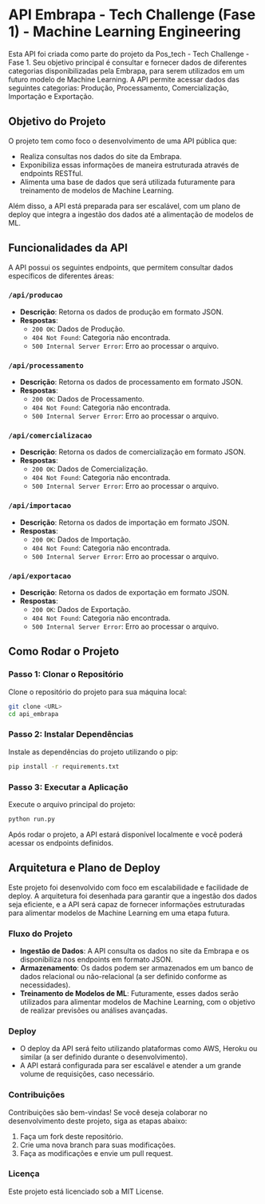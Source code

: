 # API Embrapa - Tech Challenge (Fase 1) - Machine Learning Engineering

Esta API foi criada como parte do projeto da Pos_tech - Tech Challenge - Fase 1. Seu objetivo principal é consultar e fornecer dados de diferentes categorias disponibilizadas pela Embrapa, para serem utilizados em um futuro modelo de Machine Learning. A API permite acessar dados das seguintes categorias: Produção, Processamento, Comercialização, Importação e Exportação.

## Objetivo do Projeto

O projeto tem como foco o desenvolvimento de uma API pública que:
- Realiza consultas nos dados do site da Embrapa.
- Exponibiliza essas informações de maneira estruturada através de endpoints RESTful.
- Alimenta uma base de dados que será utilizada futuramente para treinamento de modelos de Machine Learning.

Além disso, a API está preparada para ser escalável, com um plano de deploy que integra a ingestão dos dados até a alimentação de modelos de ML.

## Funcionalidades da API

A API possui os seguintes endpoints, que permitem consultar dados específicos de diferentes áreas:

### `/api/producao`
- **Descrição**: Retorna os dados de produção em formato JSON.
- **Respostas**:
  - `200 OK`: Dados de Produção.
  - `404 Not Found`: Categoria não encontrada.
  - `500 Internal Server Error`: Erro ao processar o arquivo.

### `/api/processamento`
- **Descrição**: Retorna os dados de processamento em formato JSON.
- **Respostas**:
  - `200 OK`: Dados de Processamento.
  - `404 Not Found`: Categoria não encontrada.
  - `500 Internal Server Error`: Erro ao processar o arquivo.

### `/api/comercializacao`
- **Descrição**: Retorna os dados de comercialização em formato JSON.
- **Respostas**:
  - `200 OK`: Dados de Comercialização.
  - `404 Not Found`: Categoria não encontrada.
  - `500 Internal Server Error`: Erro ao processar o arquivo.

### `/api/importacao`
- **Descrição**: Retorna os dados de importação em formato JSON.
- **Respostas**:
  - `200 OK`: Dados de Importação.
  - `404 Not Found`: Categoria não encontrada.
  - `500 Internal Server Error`: Erro ao processar o arquivo.

### `/api/exportacao`
- **Descrição**: Retorna os dados de exportação em formato JSON.
- **Respostas**:
  - `200 OK`: Dados de Exportação.
  - `404 Not Found`: Categoria não encontrada.
  - `500 Internal Server Error`: Erro ao processar o arquivo.

## Como Rodar o Projeto

### Passo 1: Clonar o Repositório
Clone o repositório do projeto para sua máquina local:

```bash
git clone <URL>
cd api_embrapa
```

### Passo 2: Instalar Dependências
Instale as dependências do projeto utilizando o pip:

```bash
pip install -r requirements.txt
```

### Passo 3: Executar a Aplicação
Execute o arquivo principal do projeto:

```bash
python run.py
```

Após rodar o projeto, a API estará disponível localmente e você poderá acessar os endpoints definidos.

## Arquitetura e Plano de Deploy

Este projeto foi desenvolvido com foco em escalabilidade e facilidade de deploy. A arquitetura foi desenhada para garantir que a ingestão dos dados seja eficiente, e a API será capaz de fornecer informações estruturadas para alimentar modelos de Machine Learning em uma etapa futura.

### Fluxo do Projeto

- **Ingestão de Dados**: A API consulta os dados no site da Embrapa e os disponibiliza nos endpoints em formato JSON.
- **Armazenamento**: Os dados podem ser armazenados em um banco de dados relacional ou não-relacional (a ser definido conforme as necessidades).
- **Treinamento de Modelos de ML**: Futuramente, esses dados serão utilizados para alimentar modelos de Machine Learning, com o objetivo de realizar previsões ou análises avançadas.

### Deploy

- O deploy da API será feito utilizando plataformas como AWS, Heroku ou similar (a ser definido durante o desenvolvimento).
- A API estará configurada para ser escalável e atender a um grande volume de requisições, caso necessário.

### Contribuições

Contribuições são bem-vindas! Se você deseja colaborar no desenvolvimento deste projeto, siga as etapas abaixo:

1. Faça um fork deste repositório.
2. Crie uma nova branch para suas modificações.
3. Faça as modificações e envie um pull request.

### Licença

Este projeto está licenciado sob a MIT License.